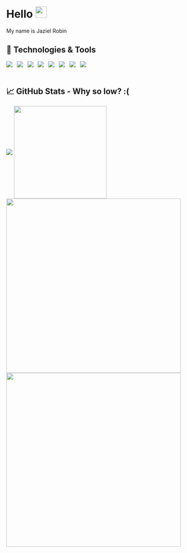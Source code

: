 # Hello <img src="https://raw.githubusercontent.com/MartinHeinz/MartinHeinz/master/wave.gif" width="30px">
My name is Jaziel Robin<br/>
## 🔧 Technologies & Tools
![](https://img.shields.io/badge/OS-Windows-informational?style=flat&color=white)&nbsp;&nbsp;
![](https://img.shields.io/badge/Editor-Visual&nbsp;Studio&nbsp;Code-informational?style=flat&color=white)&nbsp;&nbsp;
![](https://img.shields.io/badge/Code-JavaScript-informational?style=flat&color=white)&nbsp;&nbsp;
![](https://img.shields.io/badge/Code-Java-informational?style=flat&color=white)&nbsp;&nbsp;
![](https://img.shields.io/badge/Code-C&ndash;Sharp-informational?style=flat&color=white)&nbsp;&nbsp;
![](https://img.shields.io/badge/Tools-MySQL&nbsp;Workbench-informational?style=flat&color=white)&nbsp;&nbsp;
![](https://img.shields.io/badge/Tools-pgAdmin-informational?style=flat&color=white)&nbsp;&nbsp;
![](https://img.shields.io/badge/Tools-Figma-informational?style=flat&color=white)&nbsp;&nbsp;
</br></br>
## 📈 GitHub Stats - Why so low? :(
<img align="center" src="https://github-readme-stats.vercel.app/api/top-langs/?username=Jaziel-Robin&theme=dark" />&nbsp;<img align="center" src="https://github-readme-stats.vercel.app/api/?username=Jaziel-Robin&theme=dark&show_icons=true" height='245px' />
<img align="center" src="https://github-readme-stats.vercel.app/api/pin/?username=Jaziel-Robin&repo=Project-Manager&theme=dark" width='460.95px' />&nbsp;<img align="center" src="https://github-readme-stats.vercel.app/api/pin/?username=Jaziel-Robin&repo=SP-IT-Backend&theme=dark" width='460.95px' />
